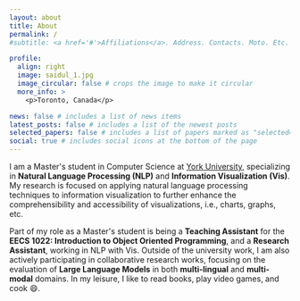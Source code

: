 ```yaml
---
layout: about
title: About
permalink: /
#subtitle: <a href='#'>Affiliations</a>. Address. Contacts. Moto. Etc.

profile:
  align: right
  image: saidul_1.jpg
  image_circular: false # crops the image to make it circular
  more_info: >
    <p>Toronto, Canada</p>

news: false # includes a list of news items
latest_posts: false # includes a list of the newest posts
selected_papers: false # includes a list of papers marked as "selected={true}"
social: true # includes social icons at the bottom of the page
---
```


I am a Master's student in Computer Science at [York University](https://www.yorku.ca), specializing in **Natural Language Processing (NLP)** and **Information Visualization (Vis)**. My research is focused on applying natural language processing techniques to information visualization to further enhance the comprehensibility and accessibility of visualizations, i.e., charts, graphs, etc. 

Part of my role as a Master's student is being a **Teaching Assistant** for the **EECS 1022: Introduction to Object Oriented Programming**, and a **Research Assistant**, working in NLP with Vis. Outside of the university work, I am also actively participating in collaborative research works, focusing on the evaluation of **Large Language Models** in both **multi-lingual** and **multi-modal** domains. In my leisure, I like to read books, play video games, and cook &#128516;.